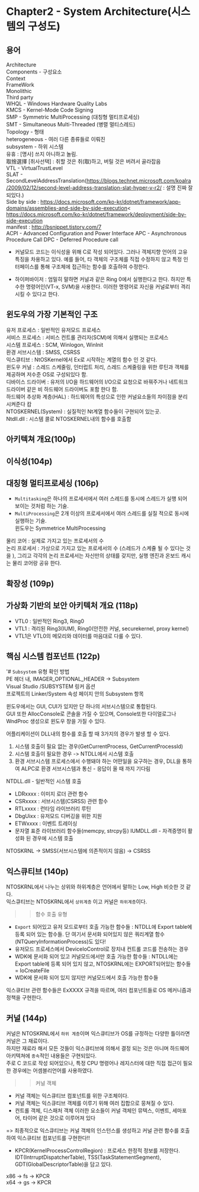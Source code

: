 # Chapter2 - System Architecture(시스템의 구성도)


## 용어

Architecture<br>
Components - 구성요소<br>
Context<br>
FrameWork<br>
Monolithic<br>
Third party<br>
WHQL - Windows Hardware Quality Labs<br>
KMCS - Kernel-Mode Code Signing<br>
SMP - Symmetric MultiProcessing (대칭형 멀티프로세싱)<br>
SMT - Simultaneous Multi-Threaded (병렬 멀티스레드)<br>
Topology - 형태<br>
heterogeneous - 여러 다른 종류들로 이뤄진<br>
subsystem - 하위 시스템<br>
유휴 : [명사] 쓰지 아니하고 놀림.<br>
取捨選擇 [취사선택] : 취할 것은 취(取)하고, 버릴 것은 버려서 골라잡음<br>
VTL - VirtualTrustLevel<br>
SLAT - SecondLevelAddressTranslation(https://blogs.technet.microsoft.com/koalra/2009/02/12/second-level-address-translation-slat-hyper-v-r2/ : 설명 진짜 잘 되있다.)<br>
Side by side : https://docs.microsoft.com/ko-kr/dotnet/framework/app-domains/assemblies-and-side-by-side-execution<
https://docs.microsoft.com/ko-kr/dotnet/framework/deployment/side-by-side-execution<br>
manifest : http://bsnippet.tistory.com/7<br>
ACPI - Advanced Configuration and Power Interface
APC - Asynchronous Procedure Call
DPC - Deferred Procedure call

- 커널모드 코드는 이식성을 위해 C로 작성 되어있다. 그러나 객체지향 언어의 고유 특징을 차용하고 있다.
예를 들어, 타 객체의 구조체를 직접 수정하지 않고 특정 인터페이스를 통해 구조체에 접근하는 함수를 호출하여 수정한다.

- 하이퍼바이저 : 엄밀히 말하면 커널과 같은 Ring 0에서 실행한다고 한다. 하지만 특수한 명령어인(VT-x, SVM)을 사용한다.
이러한 명령어로 자신을 커널로부터 격리 시킬 수 있다고 한다.


## 윈도우의 가장 기본적인 구조

유저 프로세스 : 일반적인 유저모드 프로세스<br>
서비스 프로세스 : 서비스 컨트롤 관리자(SCM)에 의해서 실행되는 프로세스<br>
시스템 프로세스 : SCM, Winlogon, WinInit<br>
환경 서브시스템 : SMSS, CSRSS<br>
익스큐티브 : NtOSKernel에서 Ex로 시작하는 계열의 함수 인 것 같다.<br>
윈도우 커널 : 스레드 스케줄링, 인터럽트 처리, 스레드 스케줄링을 위한 루틴과 객체를 제공하며 저수준 OS로 구성되있다 함.<br>
디바이스 드라이버 : 유저의 I/O을 하드웨어의 I/O으로 요청으로 바꿔주거나 네트워크 드라이버 같은 비 하드웨어 드라이버도 포함 한다 함.<br>
하드웨어 추상화 계층(HAL) : 하드웨어의 특성으로 인한 커널요소들의 차이점을 분리 시켜준다 캄<br>
NTOSKERNEL(System) : 실질적인 Nt계열 함수들이 구현되어 있는곳.<br>
Ntdll.dll : 시스템 콜로 NTOSKERNEL내의 함수를 호출함<br>

## 아키텍쳐 개요(100p)

## 이식성(104p)

## 대칭형 멀티프로세싱 (106p)

- `Multitasking`은 하나의 프로세서에서 여러 스레드를 동시에 스레드가 실행 되어 보이는 것처럼 하는 기술.
- `MultiProcessing`은 2개 이상의 프로세서에서 여러 스레드를 실질 적으로 동시에 실행하는 기술.<br>
윈도우는 Symmetrice MultiProcessing

물리 코어 : 실제로 가지고 있는 프로세서의 수<br>
논리 프로세서 : 가상으로 가지고 있는 프로세서의 수 (스레드가 스케쥴 될 수 있다는 것을 ), 그리고 각각의 논리 프로세서는 자신만의 상태를 갖지만, 실행 엔진과 온보드 캐시는 물리 코어랑 공유 한다.

## 확장성 (109p)

## 가상화 기반의 보안 아키텍처 개요 (118p)

- VTL0 : 일반적인 Ring3, Ring0
- VTL1 : 격리된 Ring3(IUM), Ring0(안전한 커널, securekernel, proxy kernel)
- VTL1은 VTL0의 메모리와 데이터를 마음대로 다룰 수 있다.

## 핵심 시스템 컴포넌트 (122p)

'# `Subsystem` 유형 확인 방법<br>
PE 헤더 내, IMAGER_OPTIONAL_HEADER → Subsystem<br>
Visual Studio /SUBSYSTEM 링커 옵션<br>
프로젝트의 Linker/System 속성 페이지 안의 Subsystem 항목<br>

윈도우에서는 GUI, CUI가 있지만 단 하나의 서브시스템으로 통합된다.<br>
GUI 또한 AllocConsole로 콘솔을 가질 수 있으며, Console또한 다이얼로그나 WndProc 생성으로 윈도우 창을 가질 수 있다.<br>

어플리케이션이 DLL내의 함수를 호출 할 때 3가지의 경우가 발생 할 수 있다.<br>
1. 시스템 호출이 필요 없는 경우(GetCurrentProcess, GetCurrentProcessId)
2. 시스템 호출이 필요한 경우 -> NTDLL에서 시스템 호출
3. 환경 서브시스템 프로세스에서 수행돼야 하는 어떤일을 요구하는 경우, DLL을 통하여 ALPC로 환경 서브시스템과 통신 - 응답이 올 때 까지 기다림 

NTDLL.dll - 일반적인 시스템 호출<br>
- LDRxxxx : 이미지 로더 관련 함수
- CSRxxxx : 서브시스템(CSRSS) 관련 함수
- RTLxxxx : 런타임 라이브러리 루틴
- DbgUixx : 유저모드 디버깅을 위한 지원
- ETWxxxx : 이벤트 트레이싱
- 문자열 표준 라이브러리 함수들(memcpy, strcpy등)
IUMDLL.dll - 자격증명이 활성화 된 경우에 시스템 호출<br>

NTOSKRNL -> SMSS(서브시스템에 의존적이지 않음) -> CSRSS

## 익스큐티브 (140p)

NTOSKRNL에서 나누는 상위와 하위계층은 언어에서 말하는 Low, High 비슷한 것 같다.<br>
익스큐티브는 NTOSKRNL에서 `상위계층` 이고 커널은 `하위계층`이다.

>> 함수 호출 유형
- `Export` 되어있고 유저 모드로부터 호출 가능한 함수들 : NTDLL에 Export table에 등록 되어 있는 함수들. 단 여기서 문서화 되어있지 않은 쿼리계열 함수(NTQueryInformationProcess)도 있다!
- 유저모드 프로세스에서 DeviceIoControl로 장치내 컨트롤 코드를 전송하는 경우
- WDK에 문서화 되어 있고 커널모드에서만 호출 가능한 함수들 : NTDLL에는 Export table에 등록 되어 있지 않고, NTOSKRNL에는 EXPORT되어있는 함수들 = IoCreateFile
- WDK에 문서화 되어 있지 않지만 커널모드에서 호출 가능한 함수들

익스큐티브 관련 함수들은 ExXXXX 규격을 따르며, 여러 컴포넌트들로 OS 메커니즘과 정책을 구현한다.<br>

## 커널 (144p)

커널은 NTOSKRNL에서 `하위 계층`이며 익스큐티브가 OS를 규정하는 다양한 틀이라면 커널은 그 재료이다.<br>
하지만 재료라 해서 모든 것들이 익스큐티브에 의해서 결정 되는 것은 아니며 하드웨어 아키텍쳐에 `종속`적인 내용들은 구현되있다.<br>
주로 C 코드로 작성 되어있으나, 특정 CPU 명령어나 레지스터에 대한 직접 접근이 필요한 경우에는 어셈블리언어를 사용하였다.<br>

>> 커널 객체
- 커널 객체는 익스큐티브 컴포넌트를 위한 구조체이다.
- 커널 객체는 익스큐티브 객체를 이루기 위해 여러 집합으로 뭉쳐질 수 있다.
- 컨트롤 객체, 디스패처 객체 이러한 요소들이 커널 객체인 뮤텍스, 이벤트, 세마포어, 타이머 같은 것으로 이루어져 있다

=> 최종적으로 익스큐티브는 커널 객체의 인스턴스를 생성하고 커널 관련 함수를 호출하여 익스큐티브 컴포넌트를 구현한다!!

- KPCR(KernelProcessControlRegion) : 프로세스 한정적 정보를 저장한다. IDT(IntrruptDispatcherTable), TSS(TaskStatementSegment), GDT(GlobalDescriptorTable)을 담고 있다.

x86 -> fs -> KPCR<br>
x64 -> gs -> KPCR<br>


